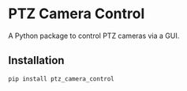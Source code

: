 # PTZ Camera Control

A Python package to control PTZ cameras via a GUI.

## Installation

```sh
pip install ptz_camera_control
